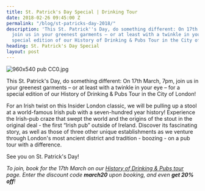 ```yaml
---
title: St. Patrick's Day Special | Drinking Tour
date: 2018-02-26 09:45:00 Z
permalink: "/blog/st-patricks-day-2018/"
description: 'This St. Patrick''s Day, do something different: On 17th March, 7pm,
  join us in your greenest garments – or at least with a twinkle in your eye – for  a
  special edition of our History of Drinking & Pubs Tour in the City of London!'
heading: St. Patrick's Day Special
layout: post
---
```


![960x540 pub CC0.jpg](/uploads/960x540%20pub%20CC0.jpg)

This St. Patrick's Day, do something different: On 17th March, 7pm, join us in your greenest garments – or at least with a twinkle in your eye – for a special edition of our History of Drinking & Pubs Tour in the City of London!

For an Irish twist on this Insider London classic, we will be pulling up a stool at a world-famous Irish pub with a seven-hundred year history! Experience the Irish-pub craze that swept the world and the origins of the stout in the original deal - the first “Irish pub” outside of Ireland. Discover its fascinating story, as well as those of three other unique establishments as we venture through London's most ancient district and tradition - boozing - on a pub tour with a difference.

See you on St. Patrick's Day!

*To join, book for the 17th March on our [History of Drinking & Pubs tour](https://www.insider-london.co.uk/tours/history-of-drinking-and-pubs/) page. Enter the discount code **march20** upon booking, and even **get 20% off**!*
